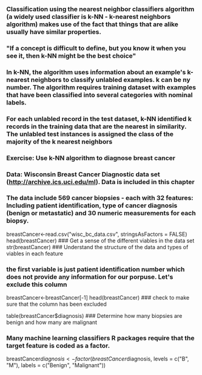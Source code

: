 ### Classification using the nearest neighbor classifiers algorithm (a widely used classifier is k-NN -  k-nearest neighbors algorithm) makes use of the fact that things that are alike usually have similar properties.
### "If a concept is difficult to define, but you know it when you see it, then k-NN might be the best choice"
### In k-NN, the algorithm uses information about an example's k-nearest neighbors to classify unlabled examples. k can be ny number. The algorithm requires training dataset with examples that have been classified into several categories with nominal labels.
### For each unlabled record in the test dataset, k-NN identified k records in the training data that are the nearest in similarity. The unlabled test instances is assigned the class of the majority of the k nearest neighbors

### Exercise: Use k-NN algorithm to diagnose breast cancer
### Data: Wisconsin Breast Cancer Diagnostic data set (http://archive.ics.uci.edu/ml). Data is included in this chapter
### The data include 569 cancer biopsies - each with 32 features: Including patient identification, type of cancer diagnosis (benign or metastatic) and 30 numeric measurements for each biopsy.

breastCancer<-read.csv("wisc_bc_data.csv", stringsAsFactors = FALSE)
head(breastCancer) ### Get a sense of the different viables in the data set
str(breastCancer) ### Understand the structure of the data and types of viables in each feature

### the first variable is just patient identification number which does not provide any information for our porpuse. Let's exclude this column

breastCancer<-breastCancer[-1]
head(breastCancer) ### check to make sure that the column has been excluded

table(breastCancer$diagnosis) ### Determine how many biopsies are benign and how many are malignant
 
### Many machine learning classifiers R packages require that the target feature is coded as a factor. 

breastCancer$diagnosis<- factor(breastCancer$diagnosis, levels = c("B", "M"),
labels = c("Benign", "Malignant"))


